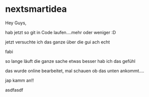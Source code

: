 # nextsmartidea

Hey Guys,

hab jetzt so git in Code laufen....mehr oder weniger :D

jetzt versuchte ich das ganze über die gui
ach echt
 
fabi

so lange läuft die ganze sache etwas besser hab ich das gefühl

das wurde online bearbeitet, mal schauen ob das unten ankommt....

 jap kamm an!!

 asdfasdf